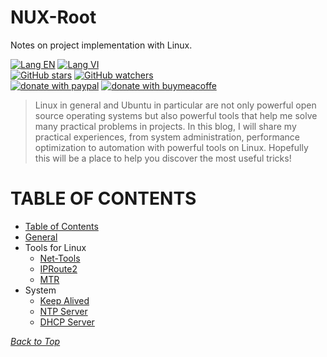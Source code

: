 # NUX-Root
Notes on project implementation with Linux.

[![Lang EN](https://img.shields.io/badge/lang-en-green)](https://github.com/quachdoduy/NUX-Root/blob/main/README.md)
[![Lang VI](https://img.shields.io/badge/lang-vi-yellow)](https://github.com/quachdoduy/NUX-Root/blob/main/README.vi.md)<br/>
[![GitHub stars](https://img.shields.io/github/stars/quachdoduy/NUX-Root?logo=GitHub&style=flat&color=red)](https://github.com/quachdoduy/NUX-Root/stargazers)
[![GitHub watchers](https://img.shields.io/github/watchers/quachdoduy/NUX-Root?logo=GitHub&style=flat&color=blue)](https://github.com/quachdoduy/NUX-Root/watchers)<br/>
[![donate with paypal](https://img.shields.io/badge/Like_it%3F-Donate!-green?logo=githubsponsors&logoColor=orange&style=flat)](https://paypal.me/quachdoduy)
[![donate with buymeacoffe](https://img.shields.io/badge/Like_it%3F-Donate!-blue?logo=githubsponsors&logoColor=orange&style=flat)](https://buymeacoffee.com/quachdoduy)

>Linux in general and Ubuntu in particular are not only powerful open source operating systems but also powerful tools that help me solve many practical problems in projects. In this blog, I will share my practical experiences, from system administration, performance optimization to automation with powerful tools on Linux. Hopefully this will be a place to help you discover the most useful tricks!

# TABLE OF CONTENTS
- [Table of Contents](#table-of-contents)
- [General](https://github.com/quachdoduy/NUX-Root/blob/main/sources/Gen-Nux-CLi.md)
- Tools for Linux
    - [Net-Tools](https://github.com/ecki/net-tools)
    - [IPRoute2](https://wiki.linuxfoundation.org/networking/iproute2)
    - [MTR](https://www.bitwizard.nl/mtr/)
- System
    - [Keep Alived](https://www.keepalived.org/)
    - [NTP Server]()
    - [DHCP Server]()


*[Back to Top](#nux-root)*